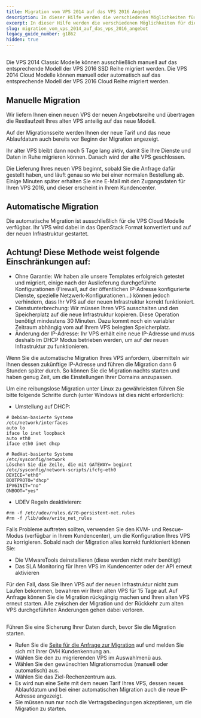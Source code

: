 ```yaml
---
title: Migration vom VPS 2014 auf das VPS 2016 Angebot
description: In dieser Hilfe werden die verschiedenen Möglichkeiten für die Migration vom VPS 2014 auf das VPS 2016 Angebot vorgestellt.
excerpt: In dieser Hilfe werden die verschiedenen Möglichkeiten für die Migration vom VPS 2014 auf das VPS 2016 Angebot vorgestellt.
slug: migration_vom_vps_2014_auf_das_vps_2016_angebot
legacy_guide_number: g1862
hidden: true
---
```



## 
Die VPS 2014 Classic Modelle können ausschließlich manuell auf das entsprechende Modell der VPS 2016 SSD Reihe migriert werden.
Die VPS 2014 Cloud Modelle können manuell oder automatisch auf das entsprechende Modell der VPS 2016 Cloud Reihe migriert werden.


## Manuelle Migration
Wir liefern Ihnen einen neuen VPS der neuen Angebotsreihe und übertragen die Restlaufzeit Ihres alten VPS anteilig auf das neue Modell.

Auf der Migrationsseite werden Ihnen der neue Tarif und das neue Ablaufdatum auch bereits vor Beginn der Migration angezeigt.

Ihr alter VPS bleibt dann noch 5 Tage lang aktiv, damit Sie Ihre Dienste und Daten in Ruhe migrieren können. Danach wird der alte VPS geschlossen.

Die Lieferung Ihres neuen VPS beginnt, sobald Sie die Anfrage dafür gestellt haben, und läuft genau so wie bei einer normalen Bestellung ab. Einige Minuten später erhalten Sie eine E-Mail mit den Zugangsdaten für Ihren VPS 2016, und dieser erscheint in Ihrem Kundencenter.


## Automatische Migration
Die automatische Migration ist ausschließlich für die VPS Cloud Modelle verfügbar. Ihr VPS wird dabei in das OpenStack Format konvertiert und auf der neuen Infrastruktur gestartet.

## Achtung! Diese Methode weist folgende Einschränkungen auf:

- Ohne Garantie: Wir haben alle unsere Templates erfolgreich getestet und migriert, einige nach der Auslieferung durchgeführte Konfigurationen (Firewall, auf der öffentlichen IP-Adresse konfigurierte Dienste, spezielle Netzwerk-Konfigurationen...) können jedoch verhindern, dass Ihr VPS auf der neuen Infrastruktur korrekt funktioniert.
- Dienstunterbrechung: Wir müssen Ihren VPS ausschalten und den Speicherplatz auf die neue Infrastruktur kopieren. Diese Operation benötigt mindestens 30 Minuten. Dazu kommt noch ein variabler Zeitraum abhängig vom auf Ihrem VPS belegten Speicherplatz.
- Änderung der IP-Adresse: Ihr VPS erhält eine neue IP-Adresse und muss deshalb im DHCP Modus betrieben werden, um auf der neuen Infrastruktur zu funktionieren.


Wenn Sie die automatische Migration Ihres VPS anfordern, übermitteln wir Ihnen dessen zukünftige IP-Adresse und führen die Migration dann 6 Stunden später durch. So können Sie die Migration nachts starten und haben genug Zeit, um die Einstellungen Ihrer Domains anzupassen.

Um eine reibungslose Migration unter Linux zu gewährleisten führen Sie bitte folgende Schritte durch (unter Windows ist dies nicht erforderlich):


- Umstellung auf DHCP:


```
# Debian-basierte Systeme
/etc/network/interfaces
auto lo
iface lo inet loopback
auto eth0
iface eth0 inet dhcp
```



```
# RedHat-basierte Systeme
/etc/sysconfig/network
Löschen Sie die Zeile, die mit GATEWAY= beginnt
/etc/sysconfig/network-scripts/ifcfg-eth0
DEVICE="eth0"
BOOTPROTO="dhcp"
IPV6INIT="no"
ONBOOT="yes"
```


- UDEV Regeln deaktivieren:


```
#rm -f /etc/udev/rules.d/70-persistent-net.rules
#rm -f /lib/udev/write_net_rules
```



Falls Probleme auftreten sollten, verwenden Sie den KVM- und Rescue-Modus (verfügbar in Ihrem Kundencenter), um die Konfiguration Ihres VPS zu korrigieren.
Sobald nach der Migration alles korrekt funktioniert können Sie:


- Die VMwareTools deinstallieren (diese werden nicht mehr benötigt)
- Das SLA Monitoring für Ihren VPS im Kundencenter oder der API erneut aktivieren


Für den Fall, dass Sie Ihren VPS auf der neuen Infrastruktur nicht zum Laufen bekommen, bewahren wir Ihren alten VPS für 15 Tage auf. Auf Anfrage können Sie die Migration rückgängig machen und Ihren alten VPS erneut starten. Alle zwischen der Migration und der Rückkehr zum alten VPS durchgeführten Änderungen gehen dabei verloren.


## 
Führen Sie eine Sicherung Ihrer Daten durch, bevor Sie die Migration starten.

- Rufen Sie die [Seite für die Anfrage zur Migration](https://www.ovh.de/vps2016/migration2014to2016/) auf und melden Sie sich mit Ihrer OVH Kundenkennung an.
- Wählen Sie den zu migrierenden VPS im Auswahlmenü aus.
- Wählen Sie den gewünschten Migrationsmodus (manuell oder automatisch) aus.
- Wählen Sie das Ziel-Rechenzentrum aus.
- Es wird nun eine Seite mit dem neuen Tarif Ihres VPS, dessen neues Ablaufdatum und bei einer automatischen Migration auch die neue IP-Adresse angezeigt.
- Sie müssen nun nur noch die Vertragsbedingungen akzeptieren, um die Migration zu starten.



